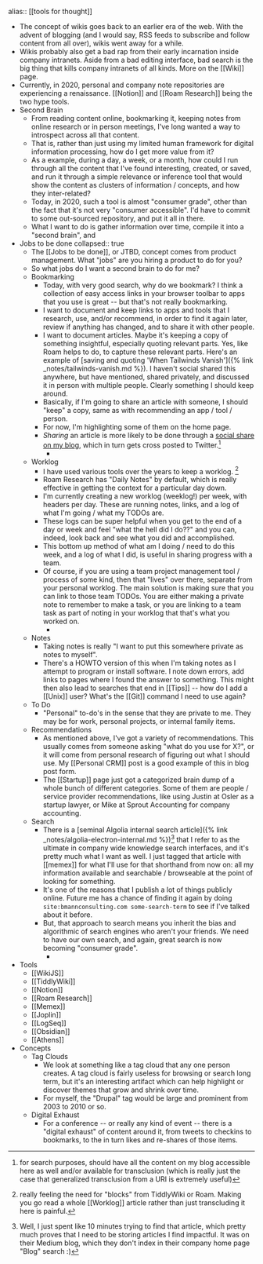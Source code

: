 alias:: [[tools for thought]]

- The concept of wikis goes back to an earlier era of the web. With the advent of blogging (and I would say, RSS feeds to subscribe and follow content from all over), wikis went away for a while.
- Wikis probably also get a bad rap from their early incarnation inside company intranets. Aside from a bad editing interface, bad search is the big thing that kills company intranets of all kinds. More on the [[Wiki]] page.
- Currently, in 2020, personal and company note repositories are experiencing a renaissance. [[Notion]] and [[Roam Research]] being the two hype tools.
- Second Brain
	- From reading content online, bookmarking it, keeping notes from online research or in person meetings, I've long wanted a way to introspect across all that content.
	- That is, rather than just using my limited human framework for digital information processing, how do I get more value from it?
	- As a example, during a day, a week, or a month, how could I run through all the content that I've found interesting, created, or saved, and run it through a simple relevance or inference tool that would show the content as clusters of information / concepts, and how they inter-related?
	- Today, in 2020, such a tool is almost "consumer grade", other than the fact that it's not very "consumer accessible". I'd have to commit to some out-sourced repository, and put it all in there.
	- What I want to do is gather information over time, compile it into a "second brain", and
- Jobs to be done
  collapsed:: true
	- The [[Jobs to be done]], or JTBD, concept comes from product management. What "jobs" are you hiring a product to do for you?
	- So what jobs do I want a second brain to do for me?
	- Bookmarking
		- Today, with very good search, why do we bookmark? I think a collection of easy access links in your browser toolbar to apps that you use is great -- but that's not really bookmarking.
		- I want to document and keep links to apps and tools that I research, use, and/or recommend, in order to find it again later, review if anything has changed, and to share it with other people.
		- I want to document articles. Maybe it's keeping a copy of something insightful, especially quoting relevant parts. Yes, like Roam helps to do, to capture these relevant parts. Here's an example of [saving and quoting 'When Tailwinds Vanish']({% link _notes/tailwinds-vanish.md %}). I haven't social shared this anywhere, but have mentioned, shared privately, and discussed it in person with multiple people. Clearly something I should keep around.
		- Basically, if I'm going to share an article with someone, I should "keep" a copy, same as with recommending an app / tool / person.
		- For now, I'm highlighting some of them on the home page.
		- _Sharing_ an article is more likely to be done through a [social share on my blog](https://microblog.bmannconsulting.com), which in turn gets cross posted to Twitter.[^1]
			- [^1]: for search purposes, should have all the content on my blog accessible here as well and/or available for transclusion (which is really just the case that generalized transclusion from a URI is extremely useful)
	- Worklog
		- I have used various tools over the years to keep a worklog. [^worklog]
		- Roam Research has "Daily Notes" by default, which is really effective in getting the context for a particular day down.
		- I'm currently creating a new worklog (weeklog!) per week, with headers per day. These are running notes, links, and a log of what I'm going / what my TODOs are.
		- These logs can be super helpful when you get to the end of a day or week and feel "what the hell did I do??" and you can, indeed, look back and see what you did and accomplished.
		- This bottom up method of what am I doing / need to do this week, and a log of what I did, is useful in sharing progress with a team.
		- Of course, if you are using a team project management tool / process of some kind, then that "lives" over there, separate from your personal worklog. The main solution is making sure that you can link to those team TODOs. You are either making a private note to remember to make a task, or you are linking to a team task as part of noting in your worklog that that's what you worked on.
			- [^worklog]: really feeling the need for "blocks" from TiddlyWiki or Roam. Making you go read a whole [[Worklog]] article rather than just transcluding it here is painful.
	- Notes
		- Taking notes is really "I want to put this somewhere private as notes to myself".
		- There's a HOWTO version of this when I'm taking notes as I attempt to program or install software. I note down errors, add links to pages where I found the answer to something. This might then also lead to searches that end in [[Tips]] -- how do I add a [[Unix]] user? What's the [[Git]] command I need to use again?
	- To Do
		- "Personal" to-do's in the sense that they are private to me. They may be for work, personal projects, or internal family items.
	- Recommendations
		- As mentioned above, I've got a variety of recommendations. This usually comes from someone asking "what do you use for X?", or it will come from personal research of figuring out what I should use. My [[Personal CRM]] post is a good example of this in blog post form.
		- The [[Startup]] page just got a categorized brain dump of a whole bunch of different categories. Some of them are people / service provider recommendations, like using Justin at Osler as a startup lawyer, or Mike at Sprout Accounting for company accounting.
	- Search
		- There is a [seminal Algolia internal search article]({% link _notes/algolia-electron-internal.md %})[^algolia] that I refer to as the ultimate in company wide knowledge search interfaces, and it's pretty much what I want as well. I just tagged that article with [[memex]] for what I'll use for that shorthand from now on: all my information available and searchable / browseable at the point of looking for something.
		- It's one of the reasons that I publish a lot of things publicly online. Future me has a chance of finding it again by doing `site:bmannconsulting.com some-search-term` to see if I've talked about it before.
		- But, that approach to search means you inherit the bias and algorithmic of search engines who aren't your friends. We need to have our own search, and again, great search is now becoming "consumer grade".
			- [^algolia]: Well, I just spent like 10 minutes trying to find that article, which pretty much proves that I need to be storing articles I find impactful. It was on their Medium blog, which they don't index in their company home page "Blog" search :)
- Tools
	- [[WikiJS]]
	- [[TiddlyWiki]]
	- [[Notion]]
	- [[Roam Research]]
	- [[Memex]]
	- [[Joplin]]
	- [[LogSeq]]
	- [[Obsidian]]
	- [[Athens]]
- Concepts
	- Tag Clouds
		- We look at something like a tag cloud that any one person creates. A tag cloud is fairly useless for browsing or search long term, but it's an interesting artifact which can help highlight or discover themes that grow and shrink over time.
		- For myself, the "Drupal" tag would be large and prominent from 2003 to 2010 or so.
	- Digital Exhaust
		- For a conference -- or really any kind of event -- there is a "digital exhaust" of content around it, from tweets to checkins to bookmarks, to the in turn likes and re-shares of those items.